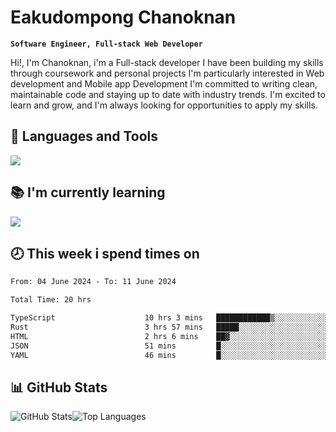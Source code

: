 # Eakudompong Chanoknan

**`Software Engineer, Full-stack Web Developer`**

<p>Hi!, I'm Chanoknan, i'm a Full-stack developer I have been building my skills
through coursework and personal projects I'm particularly interested in Web development
and Mobile app Development I'm committed to writing clean, maintainable
code and staying up to date with industry trends. I'm excited to learn
and grow, and I'm always looking for opportunities to apply my skills.</p>

## 🔧 Languages and Tools

  <a href="https://skillicons.dev">
    <img src="https://skillicons.dev/icons?i=typescript,javascript,html,css,php,java,python,laravel,nodejs,mongodb,react,nextjs,tailwind,mysql,planetscale,postgres,firebase&perline=9" />
  </a>
  
## 📚 I'm currently learning
  <a href="https://skillicons.dev">
    <img src="https://skillicons.dev/icons?i=go,rust,kotlin,androidstudio,graphql,docker,kubernetes,gcp,aws" />
  </a>

## 🕗 This week i spend times on

<!--START_SECTION:waka-->

```txt
From: 04 June 2024 - To: 11 June 2024

Total Time: 20 hrs

TypeScript                    10 hrs 3 mins   ████████████▒░░░░░░░░░░░░   49.97 %
Rust                          3 hrs 57 mins   █████░░░░░░░░░░░░░░░░░░░░   19.65 %
HTML                          2 hrs 6 mins    ██▓░░░░░░░░░░░░░░░░░░░░░░   10.50 %
JSON                          51 mins         █░░░░░░░░░░░░░░░░░░░░░░░░   04.23 %
YAML                          46 mins         █░░░░░░░░░░░░░░░░░░░░░░░░   03.81 %
```

<!--END_SECTION:waka-->

## 📊 GitHub Stats

<p style="display: flex">
  <img alt="GitHub Stats" src="https://github-readme-stats.vercel.app/api?username=EC-9624&show_icons=true&theme=gruvbox&count_private=true"/>
  <img alt="Top Languages" src="https://github-readme-stats.vercel.app/api/top-langs/?username=EC-9624&layout=compact&theme=gruvbox" />  
</p>
